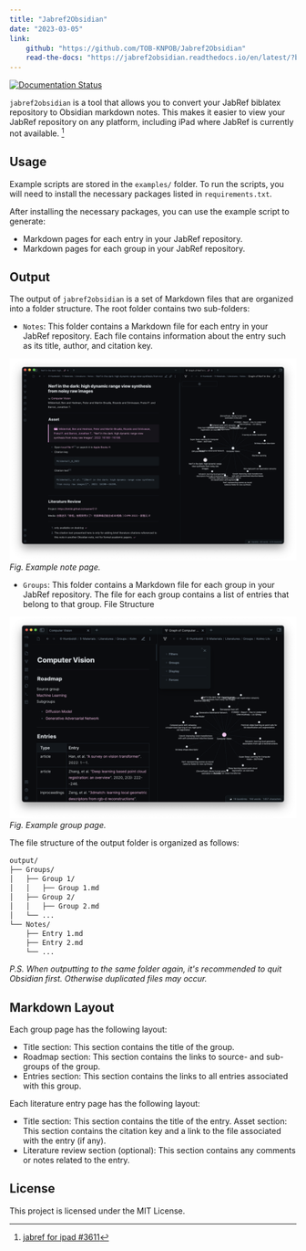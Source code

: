 ```yaml
---
title: "Jabref2Obsidian"
date: "2023-03-05"
link:
    github: "https://github.com/TOB-KNPOB/Jabref2Obsidian"
    read-the-docs: "https://jabref2obsidian.readthedocs.io/en/latest/?badge=latest"
---
```


[![Documentation Status](https://readthedocs.org/projects/jabref2obsidian/badge/?version=latest)](https://jabref2obsidian.readthedocs.io/en/latest/?badge=latest)

`jabref2obsidian` is a tool that allows you to convert your JabRef biblatex repository to Obsidian markdown notes. This makes it easier to view your JabRef repository on any platform, including iPad where JabRef is currently not available. [^1]

[^1]: [jabref for ipad #3611](https://github.com/JabRef/jabref/issues/3611)

## Usage

Example scripts are stored in the `examples/` folder. To run the scripts, you will need to install the necessary packages listed in `requirements.txt`.

After installing the necessary packages, you can use the example script to generate:

- Markdown pages for each entry in your JabRef repository.
- Markdown pages for each group in your JabRef repository.

## Output

The output of `jabref2obsidian` is a set of Markdown files that are organized into a folder structure. The root folder contains two sub-folders:

- `Notes`: This folder contains a Markdown file for each entry in your JabRef repository. Each file contains information about the entry such as its title, author, and citation key.

![note page](https://github.com/TOB-KNPOB/Jabref2Obsidian/blob/main/docs/source/figures/note_page.png?raw=true)
_Fig. Example note page._

- `Groups`: This folder contains a Markdown file for each group in your JabRef repository. The file for each group contains a list of entries that belong to that group.
File Structure

![group page](https://github.com/TOB-KNPOB/Jabref2Obsidian/blob/main/docs/source/figures/group_page.png?raw=true)
_Fig. Example group page._

The file structure of the output folder is organized as follows:

```
output/
├── Groups/
│   ├── Group 1/
│   │   ├── Group 1.md
│   ├── Group 2/
│   │   ├── Group 2.md
│   └── ...
└── Notes/
    ├── Entry 1.md
    ├── Entry 2.md
    └── ...
```

_P.S. When outputting to the same folder again, it's recommended to quit Obsidian first. Otherwise duplicated files may occur._

## Markdown Layout

Each group page has the following layout:

- Title section: This section contains the title of the group.
- Roadmap section: This section contains the links to source- and sub-groups of the group.
- Entries section: This section contains the links to all entries associated with this group.

Each literature entry page has the following layout:

- Title section: This section contains the title of the entry.
Asset section: This section contains the citation key and a link to the file associated with the entry (if any).
- Literature review section (optional): This section contains any comments or notes related to the entry.

## License

This project is licensed under the MIT License.